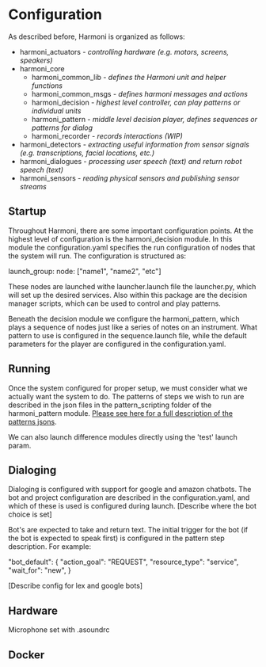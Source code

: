 # Configuration

As described before, Harmoni is organized as follows:
  - harmoni_actuators - _controlling hardware (e.g. motors, screens, speakers)_
  - harmoni_core
    - harmoni_common_lib - _defines the Harmoni unit and helper functions_
    - harmoni_common_msgs - _defines harmoni messages and actions_
    - harmoni_decision - _highest level controller, can play patterns or individual units_
    - harmoni_pattern - _middle level decision player, defines sequences or patterns for dialog_
    - harmoni_recorder - _records interactions (WIP)_
  - harmoni_detectors - _extracting useful information from sensor signals (e.g. transcriptions, facial locations, etc.)_
  - harmoni_dialogues - _processing user speech (text) and return robot speech (text)_
  - harmoni_sensors - _reading physical sensors and publishing sensor streams_

## Startup
Throughout Harmoni, there are some important configuration points. At the highest level of configuration is the harmoni_decision module. In this module the configuration.yaml specifies the run configuration of nodes that the system will run. The configuration is structured as:

launch_group:
  node: ["name1", "name2", "etc"]

These nodes are launched withe launcher.launch file the launcher.py, which will set up the desired services. Also within this package are the decision manager scripts, which can be used to control and play patterns.

Beneath the decision module we configure the harmoni_pattern, which plays a sequence of nodes just like a series of notes on an instrument. What pattern to use is configured in the sequence.launch file, while the default parameters for the player are configured in the configuration.yaml. 

## Running
Once the system configured for proper setup, we must consider what we actually want the system to do. The patterns of steps we wish to run are described in the json files in the pattern_scripting folder of the harmoni_pattern module. [Please see here for a full description of the patterns jsons]().

We can also launch difference modules directly using the 'test' launch param.

## Dialoging
Dialoging is configured with support for google and amazon chatbots. The bot and project configuration are described in the configuration.yaml, and which of these is used is configured during launch. [Describe where the bot choice is set]

Bot's are expected to take and return text. The initial trigger for the bot (if the bot is expected to speak first) is configured in the pattern step description. For example:

 "bot_default": {
 "action_goal": "REQUEST",
 "resource_type": "service",
 "wait_for": "new",
}

[Describe config for lex and google bots]

## Hardware
Microphone set with .asoundrc

## Docker

